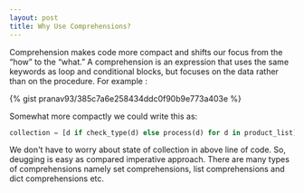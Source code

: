 ```yaml
---
layout: post
title: Why Use Comprehensions?
---
```


Comprehension makes code more compact and shifts our focus from the
“how” to the “what.” A comprehension is an expression that uses the
same keywords as loop and conditional blocks, but focuses on the data
rather than on the procedure. For example :

{% gist pranav93/385c7a6e258434ddc0f90b9e773a403e %}

Somewhat more compactly we could write this as:

```python
collection = [d if check_type(d) else process(d) for d in product_list]
```

We don't have to worry about state of collection in above line of code. So,
deugging is easy as compared imperative approach. There are many types of 
comprehensions namely set comprehensions, list comprehensions and dict 
comprehensions etc.
